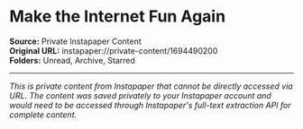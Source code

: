 # Make the Internet Fun Again

**Source:** Private Instapaper Content  
**Original URL:** instapaper://private-content/1694490200  
**Folders:** Unread, Archive, Starred  

---

*This is private content from Instapaper that cannot be directly accessed via URL. The content was saved privately to your Instapaper account and would need to be accessed through Instapaper's full-text extraction API for complete content.*